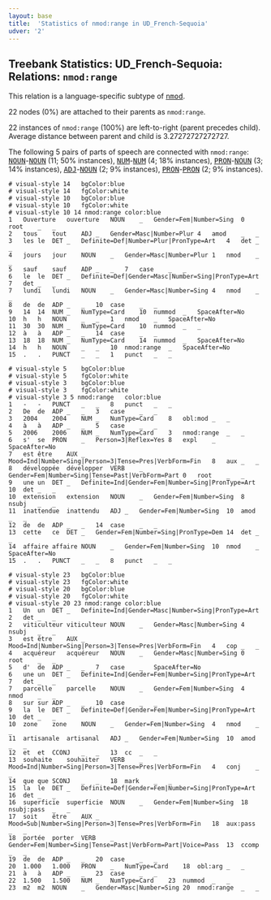 ```yaml
---
layout: base
title:  'Statistics of nmod:range in UD_French-Sequoia'
udver: '2'
---
```


## Treebank Statistics: UD_French-Sequoia: Relations: `nmod:range`

This relation is a language-specific subtype of <tt><a href="fr_sequoia-dep-nmod.html">nmod</a></tt>.

22 nodes (0%) are attached to their parents as `nmod:range`.

22 instances of `nmod:range` (100%) are left-to-right (parent precedes child).
Average distance between parent and child is 3.27272727272727.

The following 5 pairs of parts of speech are connected with `nmod:range`: <tt><a href="fr_sequoia-pos-NOUN.html">NOUN</a></tt>-<tt><a href="fr_sequoia-pos-NOUN.html">NOUN</a></tt> (11; 50% instances), <tt><a href="fr_sequoia-pos-NUM.html">NUM</a></tt>-<tt><a href="fr_sequoia-pos-NUM.html">NUM</a></tt> (4; 18% instances), <tt><a href="fr_sequoia-pos-PRON.html">PRON</a></tt>-<tt><a href="fr_sequoia-pos-NOUN.html">NOUN</a></tt> (3; 14% instances), <tt><a href="fr_sequoia-pos-ADJ.html">ADJ</a></tt>-<tt><a href="fr_sequoia-pos-NOUN.html">NOUN</a></tt> (2; 9% instances), <tt><a href="fr_sequoia-pos-PRON.html">PRON</a></tt>-<tt><a href="fr_sequoia-pos-PRON.html">PRON</a></tt> (2; 9% instances).


~~~ conllu
# visual-style 14	bgColor:blue
# visual-style 14	fgColor:white
# visual-style 10	bgColor:blue
# visual-style 10	fgColor:white
# visual-style 10 14 nmod:range	color:blue
1	Ouverture	ouverture	NOUN	_	Gender=Fem|Number=Sing	0	root	_	_
2	tous	tout	ADJ	_	Gender=Masc|Number=Plur	4	amod	_	_
3	les	le	DET	_	Definite=Def|Number=Plur|PronType=Art	4	det	_	_
4	jours	jour	NOUN	_	Gender=Masc|Number=Plur	1	nmod	_	_
5	sauf	sauf	ADP	_	_	7	case	_	_
6	le	le	DET	_	Definite=Def|Gender=Masc|Number=Sing|PronType=Art	7	det	_	_
7	lundi	lundi	NOUN	_	Gender=Masc|Number=Sing	4	nmod	_	_
8	de	de	ADP	_	_	10	case	_	_
9	14	14	NUM	_	NumType=Card	10	nummod	_	SpaceAfter=No
10	h	h	NOUN	_	_	1	nmod	_	SpaceAfter=No
11	30	30	NUM	_	NumType=Card	10	nummod	_	_
12	à	à	ADP	_	_	14	case	_	_
13	18	18	NUM	_	NumType=Card	14	nummod	_	SpaceAfter=No
14	h	h	NOUN	_	_	10	nmod:range	_	SpaceAfter=No
15	.	.	PUNCT	_	_	1	punct	_	_

~~~


~~~ conllu
# visual-style 5	bgColor:blue
# visual-style 5	fgColor:white
# visual-style 3	bgColor:blue
# visual-style 3	fgColor:white
# visual-style 3 5 nmod:range	color:blue
1	-	-	PUNCT	_	_	8	punct	_	_
2	De	de	ADP	_	_	3	case	_	_
3	2004	2004	NUM	_	NumType=Card	8	obl:mod	_	_
4	à	à	ADP	_	_	5	case	_	_
5	2006	2006	NUM	_	NumType=Card	3	nmod:range	_	_
6	s'	se	PRON	_	Person=3|Reflex=Yes	8	expl	_	SpaceAfter=No
7	est	être	AUX	_	Mood=Ind|Number=Sing|Person=3|Tense=Pres|VerbForm=Fin	8	aux	_	_
8	développée	développer	VERB	_	Gender=Fem|Number=Sing|Tense=Past|VerbForm=Part	0	root	_	_
9	une	un	DET	_	Definite=Ind|Gender=Fem|Number=Sing|PronType=Art	10	det	_	_
10	extension	extension	NOUN	_	Gender=Fem|Number=Sing	8	nsubj	_	_
11	inattendue	inattendu	ADJ	_	Gender=Fem|Number=Sing	10	amod	_	_
12	de	de	ADP	_	_	14	case	_	_
13	cette	ce	DET	_	Gender=Fem|Number=Sing|PronType=Dem	14	det	_	_
14	affaire	affaire	NOUN	_	Gender=Fem|Number=Sing	10	nmod	_	SpaceAfter=No
15	.	.	PUNCT	_	_	8	punct	_	_

~~~


~~~ conllu
# visual-style 23	bgColor:blue
# visual-style 23	fgColor:white
# visual-style 20	bgColor:blue
# visual-style 20	fgColor:white
# visual-style 20 23 nmod:range	color:blue
1	Un	un	DET	_	Definite=Ind|Gender=Masc|Number=Sing|PronType=Art	2	det	_	_
2	viticulteur	viticulteur	NOUN	_	Gender=Masc|Number=Sing	4	nsubj	_	_
3	est	être	AUX	_	Mood=Ind|Number=Sing|Person=3|Tense=Pres|VerbForm=Fin	4	cop	_	_
4	acquéreur	acquéreur	NOUN	_	Gender=Masc|Number=Sing	0	root	_	_
5	d'	de	ADP	_	_	7	case	_	SpaceAfter=No
6	une	un	DET	_	Definite=Ind|Gender=Fem|Number=Sing|PronType=Art	7	det	_	_
7	parcelle	parcelle	NOUN	_	Gender=Fem|Number=Sing	4	nmod	_	_
8	sur	sur	ADP	_	_	10	case	_	_
9	la	le	DET	_	Definite=Def|Gender=Fem|Number=Sing|PronType=Art	10	det	_	_
10	zone	zone	NOUN	_	Gender=Fem|Number=Sing	4	nmod	_	_
11	artisanale	artisanal	ADJ	_	Gender=Fem|Number=Sing	10	amod	_	_
12	et	et	CCONJ	_	_	13	cc	_	_
13	souhaite	souhaiter	VERB	_	Mood=Ind|Number=Sing|Person=3|Tense=Pres|VerbForm=Fin	4	conj	_	_
14	que	que	SCONJ	_	_	18	mark	_	_
15	la	le	DET	_	Definite=Def|Gender=Fem|Number=Sing|PronType=Art	16	det	_	_
16	superficie	superficie	NOUN	_	Gender=Fem|Number=Sing	18	nsubj:pass	_	_
17	soit	être	AUX	_	Mood=Sub|Number=Sing|Person=3|Tense=Pres|VerbForm=Fin	18	aux:pass	_	_
18	portée	porter	VERB	_	Gender=Fem|Number=Sing|Tense=Past|VerbForm=Part|Voice=Pass	13	ccomp	_	_
19	de	de	ADP	_	_	20	case	_	_
20	1.000	1.000	PRON	_	NumType=Card	18	obl:arg	_	_
21	à	à	ADP	_	_	23	case	_	_
22	1.500	1.500	NUM	_	NumType=Card	23	nummod	_	_
23	m2	m2	NOUN	_	Gender=Masc|Number=Sing	20	nmod:range	_	_

~~~


